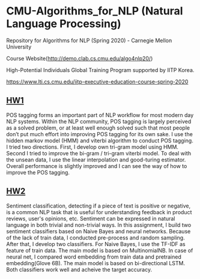 # CMU-Algorithms_for_NLP (Natural Language Processing)
Repository for Algorithms for NLP (Spring 2020) - Carnegie Mellon University

Course Website(http://demo.clab.cs.cmu.edu/algo4nlp20/)

High-Potential Individuals Global Training Program supported by IITP Korea.

https://www.lti.cs.cmu.edu/iitp-executive-education-course-spring-2020


## [HW1](https://github.com/yongkyung-oh/CMU-Algorithms_for_NLP/tree/master/hw1_handout)
POS tagging forms an important part of NLP workflow for most modern day NLP systems. Within the NLP
community, POS tagging is largely perceived as a solved problem, or at least well enough solved such that most people don’t put much effort into improving POS tagging for its own sake.
I use the hidden markov model (HMM) and viterbi algorithm to conduct POS tagging. I tried two directions. First, I develop own tri-gram model using HMM. Second I tried to improve the bi-gram / tri-gram viterbi model. To deal with the unsean data, I use the linear interpolation and good-turing estimator. Overall performance is slightly improved and I can see the way of how to improve the POS tagging.

## [HW2](https://github.com/yongkyung-oh/CMU-Algorithms_for_NLP/tree/master/hw2_handout)
Sentiment classification, detecting if a piece of text is positive or negative, is a common NLP task that is useful for understanding feedback in product reviews, user's opinions, etc. Sentiment can be expressed in natural language in both trivial and non-trivial ways.
In this assignment, I build two sentiment classifiers based on Naive Bayes and neural networks. Because of the lack of train data, I conducted pre-process and random sampling. After that, I develop two classifiers. For Naive Bayes, I use the TF-IDF as feature of train data. The main model is based on MultinomialNB. In case of neural net, I compared word embedding from train data and pretrained embedding(Glove 6B). The main model is based on bi-directional LSTM. Both classifiers work well and acheive the target accuracy. 
